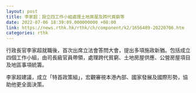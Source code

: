 ```yaml
---
layout: post
title: 李家超：設立四工作小組處理土地房屋及跨代貧窮等
date: 2022-07-06 18:39:09.000000000 +08:00
link: https://news.rthk.hk/rthk/ch/component/k2/1656489-20220706.htm
categories: rthk
---
```


行政長官李家超就職後，首次出席立法會答問大會，提出多項施政新猶。包括成立四個工作小組，由司長級官員帶領，處理跨代貧窮、土地房屋供應、公營房屋項目及地區事項統籌。

李家超建議，成立「特首政策組」，宏觀審視本港內部、國家發展及國際形勢，協助他更全面決策。
